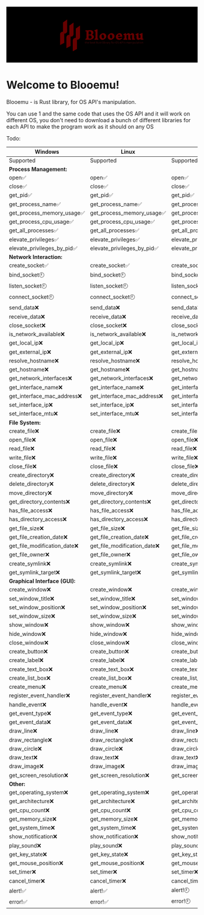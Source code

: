 ![](./blooemux.png)
# Welcome to Blooemu!
Blooemu - is Rust library, for OS API's manipulation. 

You can use 1 and the same code that uses the OS API and it will work on different OS, you don't need to download a bunch of different libraries for each API to make the program work as it should on any OS

Todo:

| Windows                        | Linux        | MacOS     |
|--------------------------------| -------------|-----------|
| Supported                      | Supported    | Supported |
| **Process Management:**        |
| open✅                          | open✅| open✅     |
| close✅                         | close✅| close✅     |
| get_pid✅                       | get_pid✅|get_pid✅|
| get_process_name✅              | get_process_name✅|get_process_name✅|
| get_process_memory_usage✅      | get_process_memory_usage✅| get_process_memory_usage✅|
| get_process_cpu_usage✅         | get_process_cpu_usage✅| get_process_cpu_usage✅|
| get_all_processes✅             | get_all_processes✅| get_all_processes✅|
| elevate_privileges✅            | elevate_privileges✅| elevate_privileges✅|
| elevate_privileges_by_pid✅     | elevate_privileges_by_pid✅| elevate_privileges_by_pid✅|
| **Network Interaction:**       |
| create_socket✅                | create_socket✅| create_socket✅|
| bind_socket🕘                  | bind_socket🕘| bind_socket🕘|
| listen_socket🕘                | listen_socket🕘| listen_socket🕘|
| connect_socket🕘               | connect_socket🕘| connect_socket🕘|
| send_data❌                    | send_data❌| send_data❌|
| receive_data❌                 | receive_data❌| receive_data❌|
| close_socket❌                 | close_socket❌| close_socket❌|
| is_network_available❌         | is_network_available❌| is_network_available❌|
| get_local_ip❌                 | get_local_ip❌| get_local_ip❌|
| get_external_ip❌              | get_external_ip❌| get_external_ip❌|
| resolve_hostname❌             | resolve_hostname❌| resolve_hostname❌|
| get_hostname❌                 | get_hostname❌| get_hostname❌|
| get_network_interfaces❌       | get_network_interfaces❌| get_network_interfaces❌|
| get_interface_name❌           | get_interface_name❌| get_interface_name❌|
| get_interface_mac_address❌    | get_interface_mac_address❌| get_interface_mac_address❌|
| set_interface_ip❌             | set_interface_ip❌| set_interface_ip❌|
| set_interface_mtu❌            | set_interface_mtu❌| set_interface_mtu❌|
| **File System:**               |
| create_file❌                  | create_file❌| create_file❌|
| open_file❌                    | open_file❌| open_file❌|
| read_file❌                    | read_file❌| read_file❌|
| write_file❌                   | write_file❌| write_file❌|
| close_file❌                   | close_file❌| close_file❌
| create_directory❌             | create_directory❌| create_directory❌|
| delete_directory❌             | delete_directory❌|delete_directory❌|
| move_directory❌               | move_directory❌| move_directory❌|
| get_directory_contents❌       | get_directory_contents❌| get_directory_contents❌|
| has_file_access❌              | has_file_access❌| has_file_access❌|
| has_directory_access❌         | has_directory_access❌| has_directory_access❌|
| get_file_size❌                | get_file_size❌| get_file_size❌|
| get_file_creation_date❌       | get_file_creation_date❌| get_file_creation_date❌|
| get_file_modification_date❌   | get_file_modification_date❌| get_file_modification_date❌|
| get_file_owner❌               | get_file_owner❌| get_file_owner❌|
| create_symlink❌               | create_symlink❌| create_symlink❌|
| get_symlink_target❌           | get_symlink_target❌| get_symlink_target❌|
| **Graphical Interface (GUI):** |
| create_window❌                | create_window❌| create_window❌|
| set_window_title❌             | set_window_title❌| set_window_title❌|
| set_window_position❌          | set_window_position❌| set_window_position❌|
| set_window_size❌              | set_window_size❌| set_window_size❌|
| show_window❌                  | show_window❌| show_window❌|
| hide_window❌                  | hide_window❌| hide_window❌
| close_window❌                 | close_window❌| close_window❌|
| create_button❌                | create_button❌| create_button❌|
| create_label❌                 | create_label❌| create_label❌|
| create_text_box❌              | create_text_box❌| create_text_box❌|
| create_list_box❌              | create_list_box❌| create_list_box❌|
| create_menu❌                  | create_menu❌| create_menu❌|
| register_event_handler❌       | register_event_handler❌| register_event_handler❌|
| handle_event❌                 | handle_event❌|handle_event❌|
| get_event_type❌               | get_event_type❌| get_event_type❌|
| get_event_data❌               | get_event_data❌| get_event_data❌|
| draw_line❌                    | draw_line❌| draw_line❌|
| draw_rectangle❌               | draw_rectangle❌| draw_rectangle❌|
| draw_circle❌                  | draw_circle❌| draw_circle❌|
| draw_text❌                    | draw_text❌| draw_text❌|
| draw_image❌                   | draw_image❌| draw_image❌|
| get_screen_resolution❌        | get_screen_resolution❌| get_screen_resolution❌|
| **Other:**                     |
| get_operating_system❌         | get_operating_system❌| get_operating_system❌|
| get_architecture❌             | get_architecture❌| get_architecture❌|
| get_cpu_count❌                | get_cpu_count❌| get_cpu_count❌|
| get_memory_size❌              | get_memory_size❌| get_memory_size❌|
| get_system_time❌              | get_system_time❌| get_system_time❌|
| show_notification❌            | show_notification❌| show_notification❌|
| play_sound❌                   | play_sound❌| play_sound❌|
| get_key_state❌                | get_key_state❌| get_key_state❌
| get_mouse_position❌           | get_mouse_position❌| get_mouse_position❌|
| set_timer❌                    | set_timer❌| set_timer❌|
| cancel_timer❌                 | cancel_timer❌| cancel_timer❌|
| alert!✅                        |alert!✅|alert!🕘|
| error!✅                        |error!✅|error!🕘|